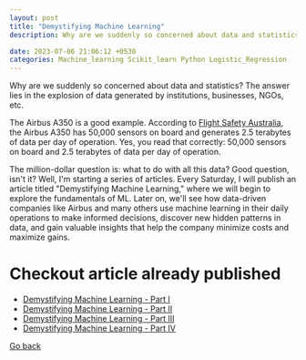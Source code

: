 ```yaml
---
layout: post
title: "Demystifying Machine Learning"
description: Why are we suddenly so concerned about data and statistics? The answer lies in the explosion of data generated by institutions, businesses, NGOs, etc.

date: 2023-07-06 21:06:12 +0530
categories: Machine_learning Scikit_learn Python Logistic_Regression
---
```


Why are we suddenly so concerned about data and statistics? The answer lies in the explosion of data generated by institutions, businesses, NGOs, etc.

The Airbus A350 is a good example. According to [Flight Safety Australia](https://www.flightsafetyaustralia.com/2020/05/pick-a-number-big-data-artificial-intelligence-and-aviation/), the Airbus A350 has 50,000 sensors on board and generates 2.5 terabytes of data per day of operation. Yes, you read that correctly: 50,000 sensors on board and 2.5 terabytes of data per day of operation.

The million-dollar question is: what to do with all this data? Good question, isn't it? Well, I'm starting a series of articles. Every Saturday, I will publish an article titled "Demystifying Machine Learning," where we will begin to explore the fundamentals of ML. Later on, we'll see how data-driven companies like Airbus and many others use machine learning in their daily operations to make informed decisions, discover new hidden patterns in data, and gain valuable insights that help the company minimize costs and maximize gains. 

# Checkout article already published


- [Demystifying Machine Learning - Part I](https://dev.to/tandavala/descomplicando-machine-learning-parte-i-2b2f)
- [Demystifying Machine Learning - Part II](https://dev.to/tandavala/descomplicando-machine-learning-parte-ii-3d05)
- [Demystifying Machine Learning - Part III](https://dev.to/tandavala/descomplicando-machine-learning-parte-iii-c80)
- [Demystifying Machine Learning - Part IV](https://dev.to/tandavala/descomplicando-machine-learning-parte-iv-2p1m)



<a href="#" id="back">Go back</a>
